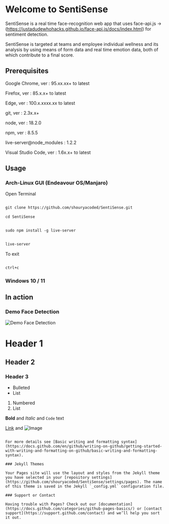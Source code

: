 # Welcome to SentiSense

SentiSense is a real time face-recognition web app that uses face-api.js -> (https://justadudewhohacks.github.io/face-api.js/docs/index.html) for sentiment detection. 

SentiSense is targeted at teams and employee individual wellness and its analysis by using means of form data and real time emotion data, both of which contribute to a final score. 

## Prerequisites



Google Chrome, ver : 95.xx.xx+ to latest 

Firefox, ver : 85.x.x+ to latest

Edge, ver : 100.x.xxxx.xx to latest

git, ver : 2.3x.x+

node, ver : 18.2.0

npm, ver : 8.5.5

live-server@node_modules : 1.2.2

Visual Studio Code, ver : 1.6x.x+ to latest

## Usage

### Arch-Linux GUI (Endeavour OS/Manjaro)

Open Terminal

```markdown

git clone https://github.com/shouryacoded/SentiSense.git

```
```markdown
cd SentiSense
```
```markdown

sudo npm install -g live-server

```

```markdown

live-server

```
To exit 

```markdown

ctrl+c

```

### Windows 10 / 11

## In action

### Demo Face Detection

![Demo Face Detection](https://github.com/shouryacoded/SentiSense/blob/main/Demo-Detection.png)











# Header 1
## Header 2
### Header 3

- Bulleted
- List

1. Numbered
2. List

**Bold** and _Italic_ and `Code` text

[Link](url) and ![Image](src)
```

For more details see [Basic writing and formatting syntax](https://docs.github.com/en/github/writing-on-github/getting-started-with-writing-and-formatting-on-github/basic-writing-and-formatting-syntax).

### Jekyll Themes

Your Pages site will use the layout and styles from the Jekyll theme you have selected in your [repository settings](https://github.com/shouryacoded/SentiSense/settings/pages). The name of this theme is saved in the Jekyll `_config.yml` configuration file.

### Support or Contact

Having trouble with Pages? Check out our [documentation](https://docs.github.com/categories/github-pages-basics/) or [contact support](https://support.github.com/contact) and we’ll help you sort it out.
```